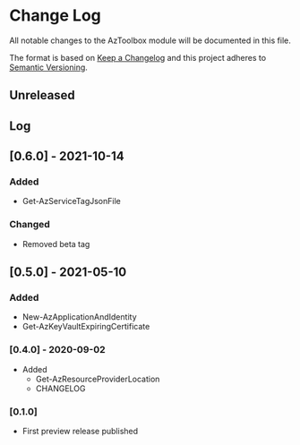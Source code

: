 # **Change Log**

All notable changes to the AzToolbox module will be documented in this file.

The format is based on [Keep a Changelog](https://keepachangelog.com/en/1.0.0/) and this project adheres to [Semantic Versioning](https://semver.org/spec/v2.0.0.html).

## Unreleased

## Log

## [0.6.0] - 2021-10-14

### Added

* Get-AzServiceTagJsonFile

### Changed

* Removed beta tag

## [0.5.0] - 2021-05-10

### Added

* New-AzApplicationAndIdentity
* Get-AzKeyVaultExpiringCertificate

### [0.4.0] - 2020-09-02

* Added
  * Get-AzResourceProviderLocation
  * CHANGELOG

### [0.1.0]

* First preview release published
